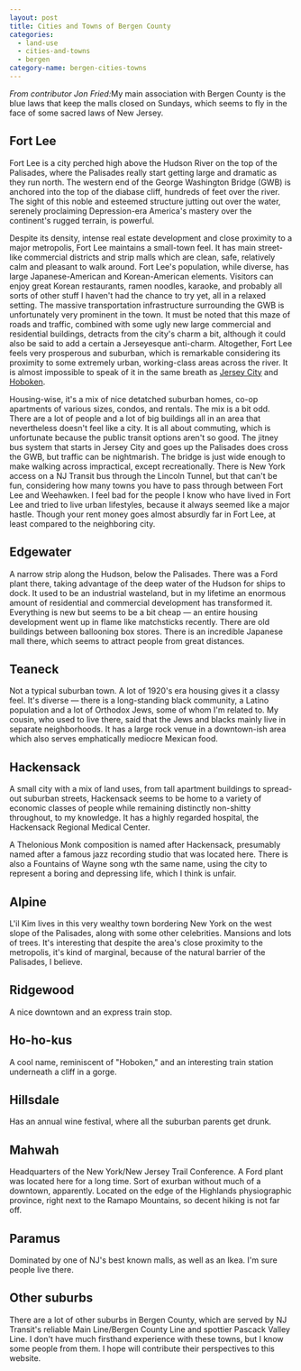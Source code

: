 ```yaml
---
layout: post
title: Cities and Towns of Bergen County
categories:
  - land-use
  - cities-and-towns
  - bergen
category-name: bergen-cities-towns
---
```


<i>From contributor Jon Fried:</i>My main association with Bergen County is the blue laws that keep the malls closed on Sundays, which seems to fly in the face of some sacred laws of New Jersey.

## Fort Lee

Fort Lee is a city perched high above the Hudson River on the top of the Palisades, where the Palisades really start getting large and dramatic as they run north. The western end of the George Washington Bridge (GWB) is anchored into the top of the diabase cliff, hundreds of feet over the river. The sight of this noble and esteemed structure jutting out over the water, serenely proclaiming Depression-era America's mastery over the continent's rugged terrain, is powerful.

Despite its density, intense real estate development and close proximity to a major metropolis, Fort Lee maintains a small-town feel. It has main street-like commercial districts and strip malls which are clean, safe, relatively calm and pleasant to walk around. Fort Lee's population, while diverse, has large Japanese-American and Korean-American elements. Visitors can enjoy great Korean restaurants, ramen noodles, karaoke, and probably all sorts of other stuff I haven't had the chance to try yet, all in a relaxed setting. The massive transportation infrastructure surrounding the GWB is unfortunately very prominent in the town. It must be noted that this maze of roads and traffic, combined with some ugly new large commercial and residential buildings, detracts from the city's charm a bit, although it could also be said to add a certain a Jerseyesque anti-charm. Altogether, Fort Lee feels very prosperous and suburban, which is remarkable considering its proximity to some extremely urban, working-class areas across the river. It is almost impossible to speak of it in the same breath as <a href="{{ site.baseurl }}/land-use/cities-and-towns/urban-core/hudson-county/jersey-city.html">Jersey City</a> and <a href="http://interpretation-of-nj.com/land-use/cities-and-towns/hudson-county/hoboken.html">Hoboken</a>.

Housing-wise, it's a mix of nice detatched suburban homes, co-op apartments of various sizes, condos, and rentals. The mix is a bit odd. There are a lot of people and a lot of big buildings all in an area that nevertheless doesn't feel like a city. It is all about commuting, which is unfortunate because the public transit options aren't so good. The jitney bus system that starts in Jersey City and goes up the Palisades does cross the GWB, but traffic can be nightmarish. The bridge is just wide enough to make walking across impractical, except recreationally. There is New York access on a NJ Transit bus through the Lincoln Tunnel, but that can't be fun, considering how many towns you have to pass through between Fort Lee and Weehawken. I feel bad for the people I know who have lived in Fort Lee and tried to live urban lifestyles, because it always seemed like a major hastle. Though your rent money goes almost absurdly far in Fort Lee, at least compared to the neighboring city.

## Edgewater

A narrow strip along the Hudson, below the Palisades. There was a Ford plant there, taking advantage of the deep water of the Hudson for ships to dock. It used to be an industrial wasteland, but in my lifetime an enormous amount of residential and commercial development has transformed it. Everything is new but seems to be a bit cheap — an entire housing development went up in flame like matchsticks recently. There are  old buildings between ballooning box stores. There is an incredible Japanese mall there, which seems to attract people from great distances.

## Teaneck

Not a typical suburban town. A lot of 1920's era housing gives it a classy feel. It's diverse — there is a long-standing black community, a Latino population and a lot of Orthodox Jews, some of whom I'm related to. My cousin, who used to live there, said that the Jews and blacks mainly live in separate neighborhoods. It has a large rock venue in a downtown-ish area which also serves emphatically mediocre Mexican food.

## Hackensack

A small city with a mix of land uses, from tall apartment buildings to spread-out suburban streets, Hackensack seems to be home to a variety of economic classes of people while remaining distinctly non-shitty throughout, to my knowledge. It has a highly regarded hospital, the Hackensack Regional Medical Center.

A Thelonious Monk composition is named after Hackensack, presumably named after a famous jazz recording studio that was located here. There is also a Fountains of Wayne song wth the same name, using the city to represent a boring and depressing life, which I think is unfair.

## Alpine

L'il Kim lives in this very wealthy town bordering New York on the west slope of the Palisades, along with some other celebrities. Mansions and lots of trees. It's interesting that despite the area's close proximity to the metropolis, it's kind of marginal, because of the natural barrier of the Palisades, I believe.

## Ridgewood

A nice downtown and an express train stop.

## Ho-ho-kus

A cool name, reminiscent of "Hoboken," and an interesting train station underneath a cliff in a gorge.

## Hillsdale

Has an annual wine festival, where all the suburban parents get drunk.

## Mahwah

Headquarters of the New York/New Jersey Trail Conference. A Ford plant was located here for a long time. Sort of exurban without much of a downtown, apparently. Located on the edge of the Highlands physiographic province, right next to the Ramapo Mountains, so decent hiking is not far off.

## Paramus

Dominated by one of NJ's best known malls, as well as an Ikea. I'm sure people live there. 

## Other suburbs

There are a lot of other suburbs in Bergen County, which are served by NJ Transit's reliable Main Line/Bergen County Line and spottier Pascack Valley Line. I don't have much firsthand experience with these towns, but I know some people from them. I hope will contribute their perspectives to this website.
